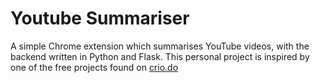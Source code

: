 # Youtube Summariser
A simple Chrome extension which summarises YouTube videos, with the backend written in Python and Flask. 
This personal project is inspired by one of the free projects found on [crio.do](https://www.crio.do/)

